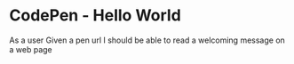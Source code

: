 # CodePen - Hello World

As a user
Given a pen url
I should be able to read a welcoming message on a web page
